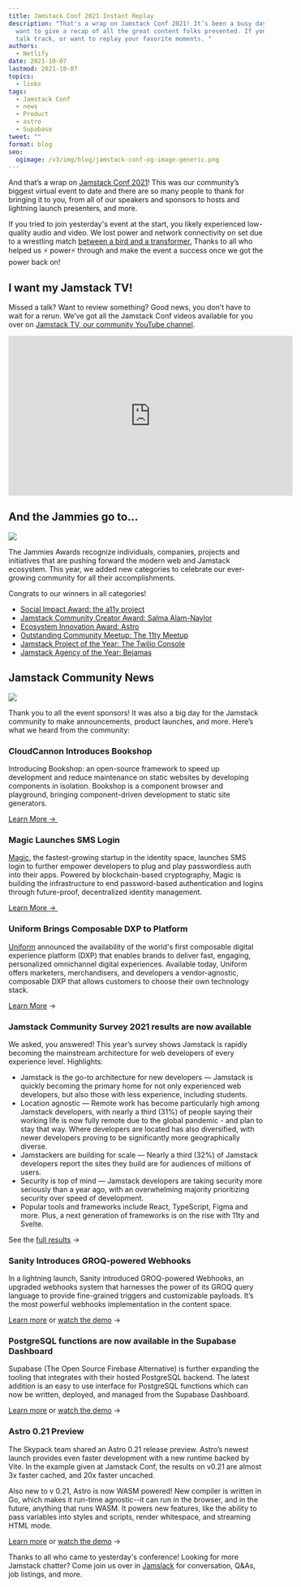 ```yaml
---
title: Jamstack Conf 2021 Instant Replay
description: "That's a wrap on Jamstack Conf 2021! It’s been a busy day, so we
  want to give a recap of all the great content folks presented. If you missed a
  talk track, or want to replay your favorite moments. "
authors:
  - Netlify
date: 2021-10-07
lastmod: 2021-10-07
topics:
  - links
tags:
  - Jamstack Conf
  - news
  - Product
  - astro
  - Supabase 
tweet: ""
format: blog
seo:
  ogimage: /v3/img/blog/jamstack-conf-og-image-generic.png
---
```

And that’s a wrap on [Jamstack Conf 2021](https://jamstackconf.com/)! This was our community’s biggest virtual event to date and there are so many people to thank for bringing it to you, from all of our speakers and sponsors to hosts and lightning launch presenters, and more. 

If you tried to join yesterday's event at the start, you likely experienced low-quality audio and video. We lost power and network connectivity on set due to a wrestling match [between a bird and a transformer.](https://patch.com/california/sananselmofairfax/wayward-bird-triggers-marin-power-outage-pg-e) Thanks to all who helped us ⚡ power⚡ through and make the event a success once we got the power back on!

## I want my Jamstack TV! 

Missed a talk? Want to review something? Good news, you don’t have to wait for a rerun. We’ve got all the Jamstack Conf videos available for you over on [Jamstack TV, our community YouTube channel](https://www.youtube.com/channel/UC8bRyfU7ycLXnEBfvdorpUg). 

<iframe width="560" height="315" src="https://www.youtube.com/embed/phC14xfwvjc" title="YouTube video player" frameborder="0" allow="accelerometer; autoplay; clipboard-write; encrypted-media; gyroscope; picture-in-picture" allowfullscreen></iframe>

## And the Jammies go to…

![](https://lh5.googleusercontent.com/8gD7lLzsI32jB7z-7_wVJkzPZ7PvHJeC5pEfm3nQFLscMZ3ky2TMNhBb74IqSmTBZ51UCp7sHtegsthGB71hN2cXEL-uOZojFnqLkUuJpKSLxNjyn-uucpcBM-EVBAJ6jUWvjmjW=s0)

The Jammies Awards recognize individuals, companies, projects and initiatives that are pushing forward the modern web and Jamstack ecosystem. This year, we added new categories to celebrate our ever-growing community for all their accomplishments.

Congrats to our winners in all categories! 

* [Social Impact Award: the a11y project](https://www.a11yproject.com/) 
* [Jamstack Community Creator Award: Salma Alam-Naylor](https://twitter.com/whitep4nth3r)
* [Ecosystem Innovation Award: Astro](https://astro.build/)
* [Outstanding Community Meetup: The 11ty Meetup](https://11tymeetup.dev/)
* [Jamstack Project of the Year: The Twilio Console](https://www.twilio.com/blog/new-and-improved-console-now-in-beta)
* [Jamstack Agency of the Year: Bejamas](https://bejamas.io/)

## Jamstack Community News

![](https://lh6.googleusercontent.com/U59qDIEfMkcfCyPKswY_6qY6Sk216pu-fYz1tp13zL_osPWbeP1Z5demm7F-27IcvkSOtGd_s-rkW0RSweK83bEROxmrJcPqt-M30M4SmGc0FgT0_w2Bfmcy6hGu1pwOhFsk5Tea=s0)

Thank you to all the event sponsors!
It was also a big day for the Jamstack community to make announcements, product launches, and more. Here’s what we heard from the community: 

### CloudCannon Introduces Bookshop

Introducing Bookshop: an open-source framework to speed up development and reduce maintenance on static websites by developing components in isolation. Bookshop is a component browser and playground, bringing component-driven development to static site generators.

[Learn More → ](https://cloudcannon.com/blog/introducing-bookshop/)

### Magic Launches SMS Login

[Magic,](https://magic.link/) the fastest-growing startup in the identity space, launches SMS login to further empower developers to plug and play passwordless auth into their apps. Powered by blockchain-based cryptography, Magic is building the infrastructure to end password-based authentication and logins through future-proof, decentralized identity management.

[Learn More → ](https://magic.link/docs/login-methods/sms/build-a-demo/browser)

### Uniform Brings Composable DXP to Platform

[Uniform](http://uniform.dev) announced the availability of the world's first composable digital experience platform (DXP) that enables brands to deliver fast, engaging, personalized omnichannel digital experiences. Available today, Uniform offers marketers, merchandisers, and developers a vendor-agnostic, composable DXP that allows customers to choose their own technology stack.

[Learn More](https://uniform.dev/blogs/announcing-the-worlds-first-composable-dxp) → 

### Jamstack Community Survey 2021 results are now available 

We asked, you answered! This year’s survey shows Jamstack is rapidly becoming the mainstream architecture for web developers of every experience level. Highlights:

* Jamstack is the go-to architecture for new developers — Jamstack is quickly becoming the primary home for not only experienced web developers, but also those with less experience, including students. 
* Location agnostic — Remote work has become particularly high among Jamstack developers, with nearly a third (31%) of people saying their working life is now fully remote due to the global pandemic - and plan to stay that way. Where developers are located has also diversified, with newer developers proving to be significantly more geographically diverse.
* Jamstackers are building for scale — Nearly a third (32%) of Jamstack developers report the sites they build are for audiences of millions of users. 
* Security is top of mind — Jamstack developers are taking security more seriously than a year ago, with an overwhelming majority prioritizing security over speed of development. 
* Popular tools and frameworks include React, TypeScript, Figma and more. Plus, a next generation of frameworks is on the rise with 11ty and Svelte.

See the [full results](https://jamstack.org/survey/2021/) → 

### Sanity Introduces GROQ-powered Webhooks

In a lightning launch, Sanity introduced GROQ-powered Webhooks, an upgraded webhooks system that harnesses the power of its GROQ query language to provide fine-grained triggers and customizable payloads. It’s the most powerful webhooks implementation in the content space.

[Learn more](https://www.sanity.io/blog/introducing-groq-powered-webhooks?skipCdn=true) or [watch the demo](https://youtu.be/pxm70FfIlyc) → 

### PostgreSQL functions are now available in the Supabase Dashboard

Supabase (The Open Source Firebase Alternative) is further expanding the tooling that integrates with their hosted PostgreSQL backend. The latest addition is an easy to use interface for PostgreSQL functions which can now be written, deployed, and managed from the Supabase Dashboard.

[Learn more](https://supabase.io/blog/2021/07/30/supabase-functions-updates) or [watch the demo](https://youtu.be/9bvB1zHkMQQ) → 

### Astro 0.21 Preview

The Skypack team shared an Astro 0.21 release preview. Astro’s newest launch provides even faster development with a new runtime backed by Vite. In the example given at Jamstack Conf, the results on v0.21 are almost 3x faster cached, and 20x faster uncached. 

Also new to v 0.21, Astro is now WASM powered! New compiler is written in Go, which makes it run-time agnostic--it can run in the browser, and in the future, anything that runs WASM. It powers new features, like the ability to pass variables into styles and scripts, render whitespace, and streaming HTML mode. 

[Learn more](https://astro.build/blog/astro-021-preview) or [watch the demo](https://youtu.be/fop0HoArXxE) → 

Thanks to all who came to yesterday's conference! Looking for more Jamstack chatter? Come join us over in [Jamslack](https://jamstack.org/community/) for conversation, Q&As, job listings, and more.
